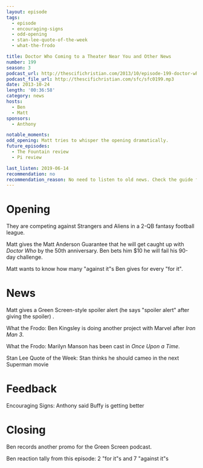 ```yaml
---
layout: episode
tags:
  - episode
  - encouraging-signs
  - odd-opening
  - stan-lee-quote-of-the-week
  - what-the-frodo

title: Doctor Who Coming to a Theater Near You and Other News
number: 199
season: 3
podcast_url: http://thescifichristian.com/2013/10/episode-199-doctor-who-coming-to-a-theater-near-you-and-other-news/
podcast_file_url: http://thescifichristian.com/sfc/sfc0199.mp3
date: 2013-10-24
length: '00:36:58'
category: news
hosts:
  - Ben
  - Matt
sponsors:
  - Anthony

notable_moments:
odd_opening: Matt tries to whisper the opening dramatically.
future_episodes:
  - The Fountain review
  - Pi review

last_listen: 2019-06-14
recommendation: no
recommendation_reason: No need to listen to old news. Check the guide for what's interesting in hindsight.
---
```

# Opening
They are competing against Strangers and Aliens in a 2-QB fantasy football league.

Matt gives the Matt Anderson Guarantee that he will get caught up with <i class="work-title">Doctor Who</i> by the 50th anniversary. Ben bets him $10 he will fail his 90-day challenge.

Matt wants to know how many "against it"s Ben gives for every "for it".



# News

Matt gives a Green Screen-style spoiler alert (he says "spoiler alert" after giving the spoiler) .

What the Frodo: Ben Kingsley is doing another project with Marvel after <i class="work-title">Iron Man 3</i>.

What the Frodo: Marilyn Manson has been cast in <i class="work-title">Once Upon a Time</i>.

Stan Lee Quote of the Week: Stan thinks he should cameo in the next Superman movie



# Feedback 

Encouraging Signs: Anthony said Buffy is getting better



# Closing
Ben records another promo for the Green Screen podcast. 

Ben reaction tally from this episode: 2 "for it"s and 7 "against it"s